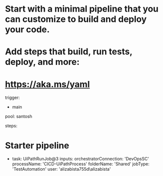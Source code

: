 # Start with a minimal pipeline that you can customize to build and deploy your code.
# Add steps that build, run tests, deploy, and more:
# https://aka.ms/yaml

trigger:
- main

pool:
  santosh

steps:
# Starter pipeline
- task: UiPathRunJob@3
  inputs:
    orchestratorConnection: 'DevOpsSC'
    processName: 'CICD-UiPathProcess'
    folderName: 'Shared'
    jobType: 'TestAutomation'
    user: 'alizabista755d\alizabista'

